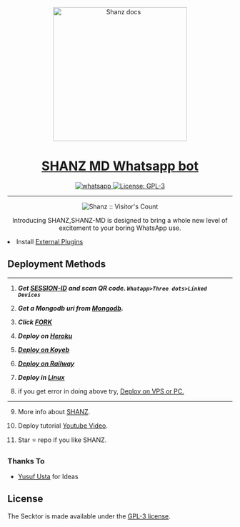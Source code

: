   <p align="center">  
  <a href="https://citel.vercel.app/">
    <img alt="Shanz docs" height="300" src="https://telegra.ph/file/85406903bf0a252a18b8a.jpg">
    <h1 align="center">SHANZ MD Whatsapp bot</h1>
  </a>
</p>
   
<p align="center">

  <a aria-label="Join our chats" href="https://chat.whatsapp.com/IdiOlEAsYiNFZ8Y4lXMYqe" target="_blank">
    <img alt="whatsapp" src="https://img.shields.io/badge/Join Group-25D366?style=for-the-badge&logo=whatsapp&logoColor=white" />
  </a>
 
  <a aria-label="SHANZ-MD is free to use" href="https://github.com/SHANCER1/SHANZ-MD/blob/main/LICENCE" target="_blank">
    <img alt="License: GPL-3" src="https://badges.frapsoft.com/os/gpl/gpl.png?v=103)](https://opensource.org/licenses/GPL-3.0/" target="_blank" />
  </a>
</p>


---

<p align="center"><img src="https://profile-counter.glitch.me/{SamPandey001}/count.svg" alt="Shanz :: Visitor's Count" /></p>

  <p align="center"> Introducing SHANZ,SHANZ-MD is designed to bring a whole new level of excitement to your boring WhatsApp use. </p
 
- Install [External Plugins](https://github.co/SamPan00gins)
## Deployment Methods
---
1. ***Get [SESSION-ID](https://secktorbot.tech) and scan QR code. `Whatapp>Three dots>Linked Devices`***
2.  ***Get a Mongodb uri from [Mongodb](https://github.com/SamPandey001/Secktor-Md/blob/main/Mongodb-URI.md).***
3.  ***Click [FORK](https://github.com/SHANCER1/SHANZ-MD/fork)***
4.  ***Deploy on [Heroku](heroku.com)***

5. ***[Deploy on Koyeb](https://app.koyeb.com/apps/deploy?type=git&repository=https://github.com/SHANCER1/SHANZ-MD&branch=main&build_command=npm%20i&run_command=npm%20start&env[SESSION_ID]&env[OWNER_NUMBER]&env[MONGODB_URI]&&env[OWNER_NAME]&env[PREFIX]=.&env[THUMB_IMAGE]=https://telegra.ph/file/85406903bf0a252a18b8a.jpg&env[email]=shanzbot1234@gmail.com&env[global_url]=https://www.instagram.com/hiru_shanz/&env[FAKE_COUNTRY_CODE]=92&env[READ_MESSAGE]=false&env[DISABLE_PM]=false&env[ANTI_BAD_WORD]=fuck&env[WORKTYPE]=public&env[THEME]=GOKU&env[PACK_INFO]=Created-by-Mr-SHANZ;SHANZ-MD&name=secktorbot&env[KOYEB_NAME]=shancer1&env[ANTILINK_VALUES]=chat.whatsapp.com&env[PORT]=8000)***

6.  ***[Deploy on Railway](railway.app)***
  
7. ***Deploy in [Linux](https://github.com/SHANCER1/SHANZ-MD#deploy-in-any-shell-including-termux)***

8. if you get error in doing above try, [Deploy on VPS or PC.](https://github.com/SamPandey001/Secktor-Md/blob/main/deploy-on-vps.md)
---
9. More info about [SHANZ](https://youtube.com/channel/UCX9GuKbYYWJ80O3Kymkn3Uw).
10. Deploy tutorial [Youtube Video](https://youtube.com/channel/UCX9GuKbYYWJ80O3Kymkn3Uw).

11. Star ⭐ repo if you like SHANZ.
### Thanks To

- [Yusuf Usta](https://github.com/yusufusta) for Ideas

## License

The Secktor is made available under the [GPL-3 license](https://github.com/SamPandey001/Secktor-Md/blob/main/LICENCE). 
